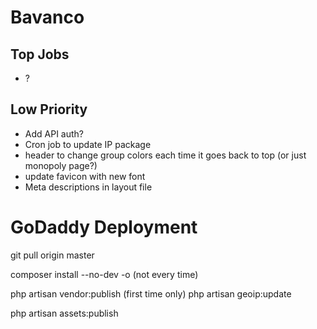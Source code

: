 # Bavanco

## Top Jobs
- ?

## Low Priority
- Add API auth?
- Cron job to update IP package
- header to change group colors each time it goes back to top (or just monopoly page?)
- update favicon with new font
- Meta descriptions in layout file



# GoDaddy Deployment

git pull origin master

composer install --no-dev -o (not every time)

php artisan vendor:publish (first time only)
php artisan geoip:update

php artisan assets:publish
